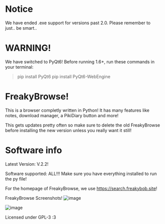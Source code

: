# Notice
We have ended .exe support for versions past 2.0. Please remember to just.. be smart..
# WARNING!
We have switched to PyQt6! Before running 1.6+, run these commands in your terminal:
> pip install PyQt6
> pip install PyQt6-WebEngine
 
# FreakyBrowse!
This is a browser completly written in Python! It has many features like notes, download manager, a PikiDiary button and more!

This gets updates pretty often so make sure to delete the old FreakyBrowse before installing the new version unless you really want it still!

# Software info
Latest Version: V.2.2!

Software supported: ALL!!! Make sure you have everything installed to run the py file!

For the homepage of FreakyBrowse, we use https://search.freakybob.site!

FreakyBrowse Screenshots! 
![image](https://github.com/user-attachments/assets/a0d4ed7f-3688-4ea3-926b-f0aa15bb448e)

![image](https://github.com/user-attachments/assets/ccd82ed7-7ad1-43d4-8b06-255904a26146)


Licensed under GPL-3 :3

